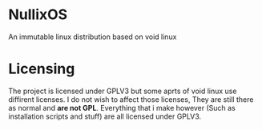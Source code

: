 # NullixOS
An immutable linux distribution based on void linux

# Licensing
The project is licensed under GPLV3 but some aprts of void linux use diffirent licenses. I do not wish to affect those licenses, They are still there as normal and **are not GPL**. Everything that i make however (Such as installation scripts and stuff)
are all licensed under GPLV3.
